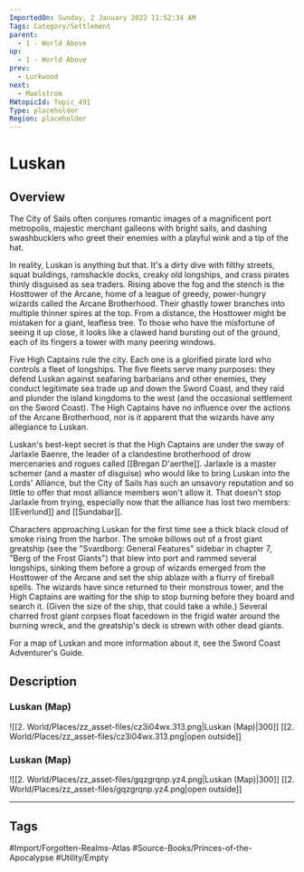 ```yaml
---
ImportedOn: Sunday, 2 January 2022 11:52:34 AM
Tags: Category/Settlement
parent:
  - 1 - World Above
up:
  - 1 - World Above
prev:
  - Lurkwood
next:
  - Maelstrom
RWtopicId: Topic_491
Type: placeholder
Region: placeholder
---
```

# Luskan
## Overview
The City of Sails often conjures romantic images of a magnificent port metropolis, majestic merchant galleons with bright sails, and dashing swashbucklers who greet their enemies with a playful wink and a tip of the hat.

In reality, Luskan is anything but that. It's a dirty dive with filthy streets, squat buildings, ramshackle docks, creaky old longships, and crass pirates thinly disguised as sea traders. Rising above the fog and the stench is the Hosttower of the Arcane, home of a league of greedy, power-hungry wizards called the Arcane Brotherhood. Their ghastly tower branches into multiple thinner spires at the top. From a distance, the Hosttower might be mistaken for a giant, leafless tree. To those who have the misfortune of seeing it up close, it looks like a clawed hand bursting out of the ground, each of its fingers a tower with many peering windows.

Five High Captains rule the city. Each one is a glorified pirate lord who controls a fleet of longships. The five fleets serve many purposes: they defend Luskan against seafaring barbarians and other enemies, they conduct legitimate sea trade up and down the Sword Coast, and they raid and plunder the island kingdoms to the west (and the occasional settlement on the Sword Coast). The High Captains have no influence over the actions of the Arcane Brotherhood, nor is it apparent that the wizards have any allegiance to Luskan.

Luskan's best-kept secret is that the High Captains are under the sway of Jarlaxle Baenre, the leader of a clandestine brotherhood of drow mercenaries and rogues called [[Bregan D'aerthe]]. Jarlaxle is a master schemer (and a master of disguise) who would like to bring Luskan into the Lords' Alliance, but the City of Sails has such an unsavory reputation and so little to offer that most alliance members won't allow it. That doesn't stop Jarlaxle from trying, especially now that the alliance has lost two members: [[Everlund]] and [[Sundabar]].

Characters approaching Luskan for the first time see a thick black cloud of smoke rising from the harbor. The smoke billows out of a frost giant greatship (see the "Svardborg: General Features" sidebar in chapter 7, "Berg of the Frost Giants") that blew into port and rammed several longships, sinking them before a group of wizards emerged from the Hosttower of the Arcane and set the ship ablaze with a flurry of fireball spells. The wizards have since returned to their monstrous tower, and the High Captains are waiting for the ship to stop burning before they board and search it. (Given the size of the ship, that could take a while.) Several charred frost giant corpses float facedown in the frigid water around the burning wreck, and the greatship's deck is strewn with other dead giants.

For a map of Luskan and more information about it, see the Sword Coast Adventurer's Guide.

## Description
### Luskan (Map)
![[2. World/Places/zz_asset-files/cz3i04wx.313.png|Luskan (Map)|300]]
[[2. World/Places/zz_asset-files/cz3i04wx.313.png|open outside]]

### Luskan (Map)
![[2. World/Places/zz_asset-files/gqzgrqnp.yz4.png|Luskan (Map)|300]]
[[2. World/Places/zz_asset-files/gqzgrqnp.yz4.png|open outside]]


---
## Tags
#Import/Forgotten-Realms-Atlas #Source-Books/Princes-of-the-Apocalypse #Utility/Empty

